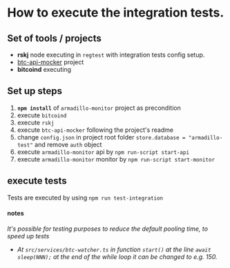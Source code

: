 # How to execute the integration tests.

## Set of tools / projects
* **rskj** node executing in ``regtest`` with integration tests config setup.
* [btc-api-mocker](https://github.com/rootstock/btc-api-mocker) project
* **bitcoind** executing

## Set up steps
1. **``npm install``** of ``armadillo-monitor`` project as precondition
2. execute ``bitcoind``
3. execute ``rskj``
4. execute ``btc-api-mocker`` following the project's readme
5. change ``config.json`` in project root folder ``store.database = "armadillo-test"`` and remove ``auth`` object
6. execute ``armadillo-monitor`` api by ``npm run-script start-api`` 
7. execute ``armadillo-monitor`` monitor by ``npm run-script start-monitor``

## execute tests
Tests are executed by using ``npm run test-integration``

#### notes
*It's possible for testing purposes to reduce the default pooling time, to speed up tests*
* *At ``src/services/btc-watcher.ts`` in function ``start()`` at the line ``await sleep(NNN);`` at the end of the while loop it can be changed to e.g. 150.*
